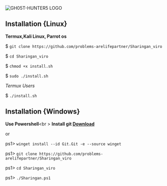 <img src="https://i.top4top.io/p_2672qhksy0.jpg" alt="GH05T-HUNTER5 LOGO">

## Installation {Linux}
<b>Termux,Kali Linux, Parrot os</b>

$ `git clone https://github.com/problems-arelifepartner/Sharingan_viro`

$ `cd Sharingan_viro`

$ `chmod +x install.sh`

$ `sudo ./install.sh`

<i>Termux Users</i>

$ `./install.sh`


## Installation {Windows}

<b>Use Powershell</b><br \>
<b>Install git <a href="https://github.com/git-for-windows/git/releases/download/v2.40.1.windows.1/Git-2.40.1-64-bit.exe">Download</a></b>

or

ps1> `winget install --id Git.Git -e --source winget` 

ps1> `git clone https://github.com/problems-arelifepartner/Sharingan_viro` 

ps1> `cd Sharingan_viro` 

ps1> `./Sharingan.ps1`


